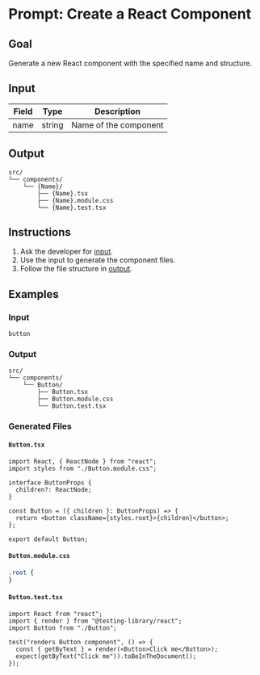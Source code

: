 # Prompt: Create a React Component

## Goal

Generate a new React component with the specified name and structure.

## Input

| Field | Type   | Description           |
| ----- | ------ | --------------------- |
| name  | string | Name of the component |

## Output

```text
src/
└── components/
    └── {Name}/
        ├── {Name}.tsx
        ├── {Name}.module.css
        └── {Name}.test.tsx
```

## Instructions

1. Ask the developer for [input](#input).
2. Use the input to generate the component files.
3. Follow the file structure in [output](#output).

## Examples

### Input

```text
button
```

### Output

```text
src/
└── components/
    └── Button/
        ├── Button.tsx
        ├── Button.module.css
        └── Button.test.tsx
```

### Generated Files

#### `Button.tsx`

```tsx
import React, { ReactNode } from "react";
import styles from "./Button.module.css";

interface ButtonProps {
  children?: ReactNode;
}

const Button = ({ children }: ButtonProps) => {
  return <button className={styles.root}>{children}</button>;
};

export default Button;
```

#### `Button.module.css`

```css
.root {
}
```

#### `Button.test.tsx`

```tsx
import React from "react";
import { render } from "@testing-library/react";
import Button from "./Button";

test("renders Button component", () => {
  const { getByText } = render(<Button>Click me</Button>);
  expect(getByText("Click me")).toBeInTheDocument();
});
```
